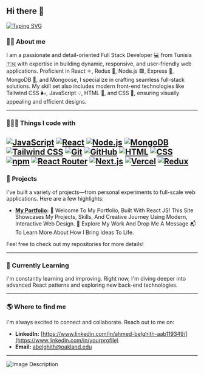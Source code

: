 ## Hi there 👋
[![Typing SVG](https://readme-typing-svg.demolab.com?font=Fira+Code&weight=900&size=28&pause=1000&width=435&lines=+I+am+Ahmed+Belghith)](https://git.io/typing-svg)

### 🙋‍♂️  About me 
I am a passionate and detail-oriented Full Stack Developer 💻 from Tunisia 🇹🇳 with expertise in building dynamic, responsive, and user-friendly web applications. Proficient in React ⚛️, Redux 🔄, Node.js 🟩, Express 🚀, MongoDB 🍃, and Mongoose, I specialize in crafting seamless full-stack solutions. My skill set also includes modern front-end technologies like Tailwind CSS 🌬️, JavaScript 💡, HTML 📄, and CSS 🎨, ensuring visually appealing and efficient designs.

---

### 👨🏻‍💻  Things I code with


[![JavaScript](https://img.shields.io/badge/-JavaScript-F7DF1E?style=flat-square&logo=javascript&logoColor=black)](https://developer.mozilla.org/en-US/docs/Web/JavaScript)
[![React](https://img.shields.io/badge/-React-61DAFB?style=flat-square&logo=react&logoColor=black)](https://reactjs.org)
[![Node.js](https://img.shields.io/badge/-Node.js-339933?style=flat-square&logo=node.js&logoColor=white)](https://nodejs.org)
[![MongoDB](https://img.shields.io/badge/-MongoDB-47A248?style=flat-square&logo=mongodb&logoColor=white)](https://www.mongodb.com)
[![Tailwind CSS](https://img.shields.io/badge/-Tailwind_CSS-38B2AC?style=flat-square&logo=tailwind-css&logoColor=white)](https://tailwindcss.com)
[![Git](https://img.shields.io/badge/-Git-F05032?style=flat-square&logo=git&logoColor=white)](https://git-scm.com)
[![GitHub](https://img.shields.io/badge/-GitHub-181717?style=flat-square&logo=github&logoColor=white)](https://github.com)
[![HTML](https://img.shields.io/badge/-HTML-E34F26?style=flat-square&logo=html5&logoColor=white)](https://developer.mozilla.org/en-US/docs/Web/HTML)
[![CSS](https://img.shields.io/badge/-CSS-1572B6?style=flat-square&logo=css3&logoColor=white)](https://developer.mozilla.org/en-US/docs/Web/CSS)
[![npm](https://img.shields.io/badge/-npm-CB3837?style=flat-square&logo=npm&logoColor=white)](https://www.npmjs.com)
[![React Router](https://img.shields.io/badge/-React_Router-CA4245?style=flat-square&logo=react-router&logoColor=white)](https://reactrouter.com)
[![Next.js](https://img.shields.io/badge/-Next.js-000000?style=flat-square&logo=next.js&logoColor=white)](https://nextjs.org)
[![Vercel](https://img.shields.io/badge/-Vercel-000000?style=flat-square&logo=vercel&logoColor=white)](https://vercel.com)
[![Redux](https://img.shields.io/badge/-Redux-764ABC?style=flat-square&logo=redux&logoColor=white)](https://redux.js.org)
---

### 🔭 Projects

I've built a variety of projects—from personal experiments to full-scale web applications. Here are a few highlights:
- **[My Portfolio]((https://github.com/AhmedBelghith24/portfolio)):** 👋 Welcome To My Portfolio, Built With React JS! This Site Showcases My Projects, Skills, And Creative Journey Using Modern, Interactive Web Design. 🚀 Explore My Work And Drop Me A Message 📬 To Learn More About How I Bring Ideas To Life.


Feel free to check out my repositories for more details!

---

### 🌱 Currently Learning

I'm constantly learning and improving. Right now, I'm diving deeper into advanced React patterns and exploring new back-end technologies.

---

### 🌎  Where to find me 

I'm always excited to connect and collaborate. Reach out to me on:
- **LinkedIn:** [https://www.linkedin.com/in/ahmed-belghith-aab119349/](https://www.linkedin.com/in/yourprofile)
- **Email:** [abelghith@oakland.edu](mailto:your.email@example.com)

---

![Image Description](https://camo.githubusercontent.com/4d9f5ecceb711eec6e2018f38a5677dc657c9738d4a65ba3b928c41c0a45b439/68747470733a2f2f6d69726f2e6d656469756d2e636f6d2f6d61782f313336302f302a37513379765349765f7430696f4a2d5a2e676966)

